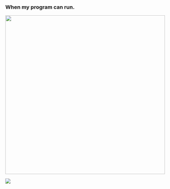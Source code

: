 ### When my program can run.
<img src="README/Bocchi.GIF" width="500"/>


<a href="https://u8views.com/github/KXIANGW"><img src="https://u8views.com/api/v1/github/profiles/94122424/views/total-count.svg"></a>
<!--
**KXIANGW/KXIANGW** is a ✨ _special_ ✨ repository because its `README.md` (this file) appears on your GitHub profile.

Here are some ideas to get you started:

- 🔭 I’m currently working on ...
- 🌱 I’m currently learning ...
- 👯 I’m looking to collaborate on ...
- 🤔 I’m looking for help with ...
- 💬 Ask me about ...
- 📫 How to reach me: ...
- 😄 Pronouns: ...
- ⚡ Fun fact: ...
-->
